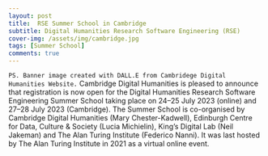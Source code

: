 ```yaml
---
layout: post
title:  RSE Summer School in Cambridge
subtitle: Digital Humanities Research Software Engineering (RSE)
cover-img: /assets/img/cambridge.jpg
tags: [Summer School]
comments: true
---
```

`PS. Banner image created with DALL.E from Cambridege Digital Humanities Website.`
Cambridge Digital Humanities is pleased to announce that registration is now open for the Digital Humanities Research Software Engineering Summer School taking place on 24–25 July 2023 (online) and 27–28 July 2023 (Cambridge). The Summer School is co-organised by Cambridge Digital Humanities (Mary Chester-Kadwell), Edinburgh Centre for Data, Culture & Society (Lucia Michielin), King’s Digital Lab (Neil Jakeman) and The Alan Turing Institute (Federico Nanni). It was last hosted by The Alan Turing Institute in 2021 as a virtual online event. 